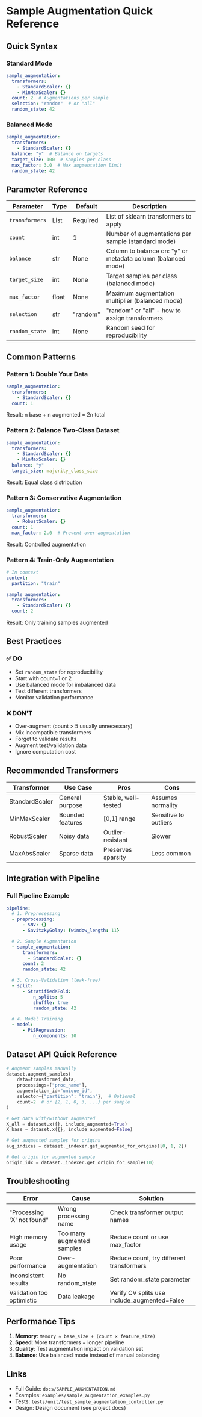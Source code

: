 # Sample Augmentation Quick Reference

## Quick Syntax

### Standard Mode
```yaml
sample_augmentation:
  transformers:
    - StandardScaler: {}
    - MinMaxScaler: {}
  count: 2  # Augmentations per sample
  selection: "random"  # or "all"
  random_state: 42
```

### Balanced Mode
```yaml
sample_augmentation:
  transformers:
    - StandardScaler: {}
  balance: "y"  # Balance on targets
  target_size: 100  # Samples per class
  max_factor: 3.0  # Max augmentation limit
  random_state: 42
```

## Parameter Reference

| Parameter | Type | Default | Description |
|-----------|------|---------|-------------|
| `transformers` | List | Required | List of sklearn transformers to apply |
| `count` | int | 1 | Number of augmentations per sample (standard mode) |
| `balance` | str | None | Column to balance on: "y" or metadata column (balanced mode) |
| `target_size` | int | None | Target samples per class (balanced mode) |
| `max_factor` | float | None | Maximum augmentation multiplier (balanced mode) |
| `selection` | str | "random" | "random" or "all" - how to assign transformers |
| `random_state` | int | None | Random seed for reproducibility |

## Common Patterns

### Pattern 1: Double Your Data
```yaml
sample_augmentation:
  transformers:
    - StandardScaler: {}
  count: 1
```
Result: n base + n augmented = 2n total

### Pattern 2: Balance Two-Class Dataset
```yaml
sample_augmentation:
  transformers:
    - StandardScaler: {}
    - MinMaxScaler: {}
  balance: "y"
  target_size: majority_class_size
```
Result: Equal class distribution

### Pattern 3: Conservative Augmentation
```yaml
sample_augmentation:
  transformers:
    - RobustScaler: {}
  count: 1
  max_factor: 2.0  # Prevent over-augmentation
```
Result: Controlled augmentation

### Pattern 4: Train-Only Augmentation
```yaml
# In context
context:
  partition: "train"

sample_augmentation:
  transformers:
    - StandardScaler: {}
  count: 2
```
Result: Only training samples augmented

## Best Practices

### ✅ DO
- Set `random_state` for reproducibility
- Start with count=1 or 2
- Use balanced mode for imbalanced data
- Test different transformers
- Monitor validation performance

### ❌ DON'T
- Over-augment (count > 5 usually unnecessary)
- Mix incompatible transformers
- Forget to validate results
- Augment test/validation data
- Ignore computation cost

## Recommended Transformers

| Transformer | Use Case | Pros | Cons |
|-------------|----------|------|------|
| StandardScaler | General purpose | Stable, well-tested | Assumes normality |
| MinMaxScaler | Bounded features | [0,1] range | Sensitive to outliers |
| RobustScaler | Noisy data | Outlier-resistant | Slower |
| MaxAbsScaler | Sparse data | Preserves sparsity | Less common |

## Integration with Pipeline

### Full Pipeline Example
```yaml
pipeline:
  # 1. Preprocessing
  - preprocessing:
      - SNV: {}
      - SavitzkyGolay: {window_length: 11}

  # 2. Sample Augmentation
  - sample_augmentation:
      transformers:
        - StandardScaler: {}
      count: 2
      random_state: 42

  # 3. Cross-Validation (leak-free)
  - split:
      - StratifiedKFold:
          n_splits: 5
          shuffle: true
          random_state: 42

  # 4. Model Training
  - model:
      - PLSRegression:
          n_components: 10
```

## Dataset API Quick Reference

```python
# Augment samples manually
dataset.augment_samples(
    data=transformed_data,
    processings=["proc_name"],
    augmentation_id="unique_id",
    selector={"partition": "train"},  # Optional
    count=2  # or [2, 1, 0, 3, ...] per sample
)

# Get data with/without augmented
X_all = dataset.x({}, include_augmented=True)
X_base = dataset.x({}, include_augmented=False)

# Get augmented samples for origins
aug_indices = dataset._indexer.get_augmented_for_origins([0, 1, 2])

# Get origin for augmented sample
origin_idx = dataset._indexer.get_origin_for_sample(10)
```

## Troubleshooting

| Error | Cause | Solution |
|-------|-------|----------|
| "Processing 'X' not found" | Wrong processing name | Check transformer output names |
| High memory usage | Too many augmented samples | Reduce count or use max_factor |
| Poor performance | Over-augmentation | Reduce count, try different transformers |
| Inconsistent results | No random_state | Set random_state parameter |
| Validation too optimistic | Data leakage | Verify CV splits use include_augmented=False |

## Performance Tips

1. **Memory**: `Memory ≈ base_size + (count × feature_size)`
2. **Speed**: More transformers = longer pipeline
3. **Quality**: Test augmentation impact on validation set
4. **Balance**: Use balanced mode instead of manual balancing

## Links

- Full Guide: `docs/SAMPLE_AUGMENTATION.md`
- Examples: `examples/sample_augmentation_examples.py`
- Tests: `tests/unit/test_sample_augmentation_controller.py`
- Design: Design document (see project docs)
